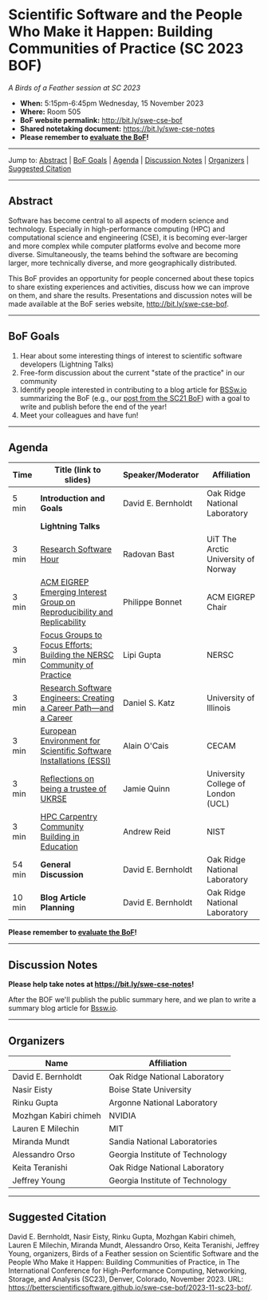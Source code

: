 # Scientific Software and the People Who Make it Happen: Building Communities of Practice (SC 2023 BOF)

<!-- Before the event -->
*A Birds of a Feather session at SC 2023*

* **When:** 5:15pm-6:45pm Wednesday, 15 November 2023
* **Where:** Room 505
* **BoF website permalink:** <http://bit.ly/swe-cse-bof>
* **Shared notetaking document:** <https://bit.ly/swe-cse-notes>
* **Please remember to [evaluate the BoF](https://submissions.supercomputing.org/?page=SessionEval&new_year=sc23&id=sess375&eval_stype=stype457)!**
<!-- end of before event section -->

<!-- After the event
*A Birds of a Feather session at SC 2023, on Wednesday, 15 November 2023*
     end of after event section -->

---

Jump to: [Abstract](#abstract) \| [BoF Goals](#bof-goals) \| [Agenda](#agenda) \| [Discussion Notes](#discussion-notes) \| [Organizers](#organizers) \|  [Suggested Citation](#suggested-citation)

---

## Abstract

Software has become central to all aspects of modern science and technology. Especially in high-performance computing (HPC) and computational science and engineering (CSE), it is becoming ever-larger and more complex while computer platforms evolve and become more diverse. Simultaneously, the teams behind the software are becoming larger, more technically diverse, and more geographically distributed.

This BoF provides an opportunity for people concerned about these topics to share existing experiences and activities, discuss how we can improve on them, and share the results. Presentations and discussion notes will be made available at the BoF series website, <http://bit.ly/swe-cse-bof>.

---

## BoF Goals

1. Hear about some interesting things of interest to scientific software developers (Lightning Talks)
2. Free-form discussion about the current "state of the practice" in our community
3. Identify people interested in contributing to a blog article for [BSSw.io](https://bssw.io) summarizing the BoF (e.g., our [post from the SC21 BoF](https://bssw.io/blog_posts/reflecting-on-our-community-the-sc21-bof-on-software-engineering-and-reuse-in-modeling-simulation-and-data-analytics-for-science-and-engineering)) with a goal to write and publish before the end of the year!
4. Meet your colleagues and have fun!

---

## Agenda

<!-- before agenda is finalized

*to be announced*

  end of before agenda section -->

<!-- after agenda is finalized -->
| Time | Title (link to slides) | Speaker/Moderator | Affiliation
| -----|------------------------|-------------------|------------
| 5 min | **Introduction and Goals** | David E. Bernholdt | Oak Ridge National Laboratory
| | **Lightning Talks** | | 
| 3 min | [Research Software Hour](01-bast-researchsoftwarehour.pdf) | Radovan Bast | UiT The Arctic University of Norway
| 3 min | [ACM EIGREP Emerging Interest Group on Reproducibility and Replicability](02-bonnet-acmeigrep.pdf) | Philippe Bonnet | ACM EIGREP Chair
| 3 min | [Focus Groups to Focus Efforts: Building the NERSC Community of Practice](03-gupta-nersccop.pdf) | Lipi Gupta | NERSC
| 3 min | [Research Software Engineers: Creating a Career Path—and a Career](04-katz-rsecareerguide.pdf) | Daniel S. Katz | University of Illinois
| 3 min | [European Environment for Scientific Software Installations (ESSI)](05-ocais-essi.pdf) | Alain O'Cais | CECAM
| 3 min | [Reflections on being a trustee of UKRSE](06-quinlan-ukrse.pdf) | Jamie Quinn | University College of London (UCL)
| 3 min | [HPC Carpentry Community Building in Education](07-reid-hpccarpentry.pdf) | Andrew Reid | NIST
| 54 min | **General Discussion** | David E. Bernholdt | Oak Ridge National Laboratory
| 10 min | **Blog Article Planning** | David E. Bernholdt | Oak Ridge National Laboratory
<!--  end of after agenda is finalized section -->

<!-- During event -->

**Please remember to [evaluate the BoF](https://submissions.supercomputing.org/?page=SessionEval&new_year=sc23&id=sess375&eval_stype=stype457)!**

<!-- end of during the event -->

---


## Discussion Notes

<!-- Before the event
A link to a Google Doc for collaborative notetaking will be shared during the BoF.

  end of before event section -->

<!-- during the event -->

**Please help take notes at <https://bit.ly/swe-cse-notes>!**

After the BOF we'll publish the public summary here, and we plan to write a summary blog article for [Bssw.io](https://bssw.io/blog_posts).

<!-- end of during the event -->

<!-- After the event
## Discussion Notes

Unfortunately, we were not able to capture notes from this session.
    end of after the event section -->

---

## Organizers

Name | Affiliation
-----|------------
David E. Bernholdt | Oak Ridge National Laboratory
Nasir Eisty | Boise State University
Rinku Gupta | Argonne National Laboratory
Mozhgan Kabiri chimeh | NVIDIA
Lauren E Milechin | MIT
Miranda Mundt | Sandia National Laboratories
Alessandro Orso | Georgia Institute of Technology
Keita Teranishi | Oak Ridge National Laboratory
Jeffrey Young | Georgia Institute of Technology

---

## Suggested Citation

David E. Bernholdt,
Nasir Eisty,
Rinku Gupta,
Mozhgan Kabiri chimeh,
Lauren E Milechin,
Miranda Mundt,
Alessandro Orso,
Keita Teranishi,
Jeffrey Young,
organizers, Birds of a Feather session on
Scientific Software and the People Who Make it Happen: Building Communities of Practice, 
in The International Conference for High-Performance Computing, Networking, Storage, and Analysis (SC23), Denver, Colorado, November 2023. 
URL: <https://betterscientificsoftware.github.io/swe-cse-bof/2023-11-sc23-bof/>.